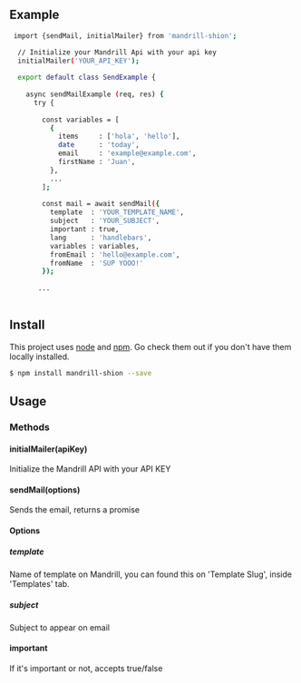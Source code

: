 ## Example

```sh
 import {sendMail, initialMailer} from 'mandrill-shion';

  // Initialize your Mandrill Api with your api key
  initialMailer('YOUR_API_KEY');
  
  export default class SendExample {
  
    async sendMailExample (req, res) {
      try {
       
        const variables = [
          {
            items     : ['hola', 'hello'],
            date      : 'today',
            email     : 'example@example.com',
            firstName : 'Juan',
          },
          ...
        ];
  
        const mail = await sendMail({
          template  : 'YOUR_TEMPLATE_NAME',
          subject   : 'YOUR_SUBJECT',
          important : true, 
          lang      : 'handlebars', 
          variables : variables,
          fromEmail : 'hello@example.com', 
          fromName  : 'SUP YOOO!' 
        });
        
       ...
       
```


## Install

This project uses [node](http://nodejs.org) and [npm](https://npmjs.com). Go check them out if you don't have them locally installed.

```sh
$ npm install mandrill-shion --save
```

## Usage

### Methods
#### initialMailer(apiKey)
Initialize the Mandrill API with your API KEY

#### sendMail(options)
Sends the email, returns a promise

#### Options
##### template 
Name of template on Mandrill, you can found this on 'Template Slug', inside 'Templates' tab.

##### subject 
Subject to appear on email

#### important
If it's important or not, accepts true/false


